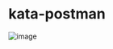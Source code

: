 # kata-postman

![image](https://github.com/EPankratoff/kata-postman/assets/131912260/7bcf41d5-9b82-4561-b59d-3c94b694b6a1)
